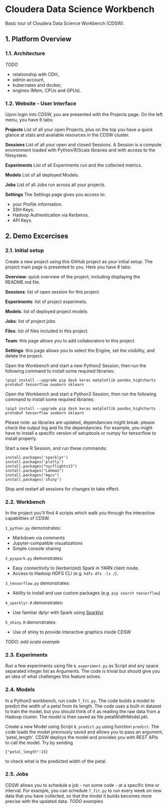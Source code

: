 # Cloudera Data Science Workbench

Basic tour of Cloudera Data Science Workbench (CDSW).

## 1. Platform Overview

### 1.1. Architecture

*TODO* 
- relationship with CDH, 
- admin account, 
- kubernates and docker, 
- engines (Mem, CPUs and GPUs).

### 1.2. Website - User Interface
Upon login into CDSW, you are presented with the Projects page. On the left menu, you have 6 tabs:

**Projects**
List of all your open Projects, plus on the top you have a quick glance at stats and available resources in the CDSW cluster. 

**Sessions**
List of all your open and closed Sessions. A Session is a compute environment loaded with Python/R/Scala libraries and with access to the filesystem.

**Experiments**
List of all Experiments run and the collected metrics. 

**Models**
List of all deployed Models.

**Jobs**
List of all Jobs run across all your projects.

**Settings**
The Settings page gives you access to:
- your Profile information.
- SSH Keys.
- Hadoop Authentication via Kerberos.
- API Keys.


## 2. Demo Excercises

### 2.1. Initial setup

Create a new project using this GitHub project as your initial setup. The project main page is presented to you. Here you have 8 tabs:

**Overview**: quick overview of the project, including displaying the README.md file.

**Sessions**: list of open session for this project.

**Experiments**: list of project experimets. 

**Models**: list of deployed project models

**Jobs**: list of project jobs

**Files**: list of files included in this project.

**Team**: this page allows you to add collaborators to this project.

**Settings**: this page allows you to select the Engine, set the visibility, and delete the project.

Open the Workbench and start a new Python2 Session, then run the following command to install some required libraries:
```
!pip2 install --upgrade pip dask keras matplotlib pandas_highcharts protobuf tensorflow seaborn sklearn
```

Open the Workbench and start a Python3 Session, then run the following command to install some required libraries:
```
!pip3 install --upgrade pip dask keras matplotlib pandas_highcharts protobuf tensorflow seaborn sklearn
```

Please note: as libraries are updated, dependancies might break: please check the output log and fix the dependancies. For example, you might have to install a specific version of setuptools or numpy for tensorflow to install properly.

Start a new R Session, and run these commands:
```
install.packages('sparklyr')
install.packages('plotly')
install.packages("nycflights13")
install.packages("Lahman")
install.packages("mgcv")
install.packages('shiny') 
```

Stop and restart all sessions for changes to take effect.

### 2.2. Workbench

In the project you'll find 4 scripts which walk you through the interactive capabilities of CDSW.

`1_python.py` demonstrates:
  - Markdown via comments
  - Jupyter-compatible visualizations
  - Simple console sharing

`2_pyspark.py` demonstrates:
  - Easy connectivity to (kerberized) Spark in YARN client mode.
  - Access to Hadoop HDFS CLI (e.g. `hdfs dfs -ls /`).

`3_tensorflow.py` demonstrates:
  - Ability to install and use custom packages (e.g. `pip search tensorflow`)

`4_sparklyr.R` demonstrates:
  - Use familiar dplyr with Spark using [Sparklyr](http://spark.rstudio.com)

`5_shiny.R` demonstrates:
  - Use of shiny to provide interactive graphics inside CDSW

*TODO: add scala example*

### 2.3. Experiments

Run a few experiments using file `6_experiment.py` as Script and any space separated integer list as Arguments. The code is trivial but should give you an idea of what challenges this feature solves.

### 2.4. Models

In a Python3 workbench, run code `7_fit.py`. The code builds a model to predict the width of a petal from its length. The code uses a built-in dataset to train the model, but you should think of it as reading the raw data from a Hadoop cluster. The model is then saved as file petalWidthModel.pkl.

Create a new Model using Script `8_predict.py` using function `predict`. The code loads the model previously saved and allows you to pass an argument, 'petal_length'. CDSW deploys the model and provides you with REST APIs to call the model. Try by sending 

    {"petal_length":15} 

to check what is the predicted width of the petal.

### 2.5. Jobs

CDSW allows you to schedule a job - run some code - at a specific time or interval. For example, you can schedule `7_fit.py` to run every week on new data that you have collected, so that the model it builds becomes more precise with the updated data.
*TODO examples*
